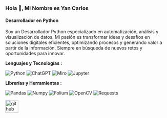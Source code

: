 ### Hola 👋, Mi Nombre es Yan Carlos
#### Desarrollador en Python 

Soy un Desarrollador Python especializado en automatización, análisis y visualización de datos. Mi pasión es transformar ideas y desafíos en soluciones digitales eficientes, optimizando procesos y generando valor a partir de la información. Siempre en búsqueda de nuevos retos y oportunidades para innovar.

**Lenguajes y Tecnologías :** 

 ![Python](https://img.shields.io/badge/python-3670A0?style=for-the-badge&logo=python&logoColor=ffdd54)  ![ChatGPT](https://img.shields.io/badge/chatGPT-74aa9c?style=for-the-badge&logo=openai&logoColor=white) ![Miro](https://img.shields.io/badge/Miro-050038?style=for-the-badge&logo=miro&logoColor=yellow) ![Jupyter](https://img.shields.io/badge/jupyter-F37626?style=for-the-badge&logo=jupyter&logoColor=white)  
 
 **Librerías y Herramientas :**
 
 ![Pandas](https://img.shields.io/badge/pandas-150458?style=for-the-badge&logo=pandas&logoColor=white)  ![Numpy](https://img.shields.io/badge/numpy-013243?style=for-the-badge&logo=numpy&logoColor=white)  ![Folium](https://img.shields.io/badge/folium-77B829?style=for-the-badge)  ![OpenCV](https://img.shields.io/badge/opencv-5C3EE8?style=for-the-badge&logo=opencv&logoColor=white)  ![Requests](https://img.shields.io/badge/requests-003366?style=for-the-badge)   


[<img src='https://cdn.jsdelivr.net/npm/simple-icons@3.0.1/icons/github.svg' alt='github' height='40'>](https://github.com/YCmorejon)  




